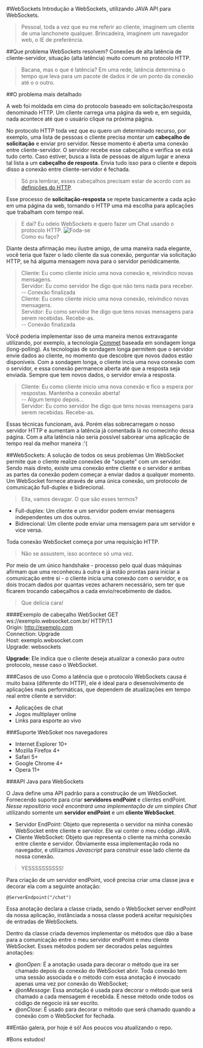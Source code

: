 #WebSockets
Introdução a WebSockets, utilizando JAVA API para WebSockets.

> Pessoal, toda a vez que eu me referir ao cliente, imaginem um cliente de uma lanchonete qualquer. Brincadeira, imaginem um navegador web, o IE de preferência.

##Que problema WebSockets resolvem?
Conexões de alta latência de cliente-servidor, situação (alta latência) muito comum no protocolo HTTP.

> Bacana, mas o que é latência?
> Em uma rede, latência determina o tempo que leva para um pacote de dados ir de um ponto da conexão até o o outro. 

##O problema mais detalhado

A web foi moldada em cima do protocolo baseado em solicitação/resposta denominado HTTP. Um cliente carrega uma página da web e, em seguida, nada acontece até que o usuário clique na próxima página.

No protocolo HTTP toda vez que eu quero um determinado recurso, por exemplo, uma lista de pessoas o cliente precisa montar um **cabeçalho de solicitação** e enviar pro servidor. Nesse momento é aberta uma conexão entre cliente-servidor. O servidor recebe esse cabeçalho e verifica se está tudo certo. Caso estiver, busca a lista de pessoas de algum lugar e anexa tal lista a um **cabeçalho de resposta**. Envia tudo isso para o cliente e depois disso a conexão entre cliente-servidor é fechada. 

> Só pra lembrar, esses cabeçalhos precisam estar de acordo com as [definições do HTTP](https://www.w3.org/Protocols/rfc2616/rfc2616.html).

Esse processo de **solicitação-resposta** se repete basicamente a cada ação em uma página da web, tornando o HTTP uma má escolha para aplicações que trabalham com tempo real.

> E daí? Eu odeio WebSockets e quero fazer um Chat usando o protocolo HTTP.
> ![Foda-se](https://github.com/jeancasulo/java-websocket/blob/master/imagens/fodase.png?raw=true) <br/>
> Como eu faço?

Diante desta afirmação meu ilustre amigo, de uma maneira nada elegante, você teria que fazer o lado cliente da sua conexão, perguntar via solicitação HTTP, se há alguma mensagem nova para o servidor periódicamente.

> Cliente: Eu como cliente inicio uma nova conexão e, reivindico novas mensagens. <br/>
> Servidor: Eu como servidor lhe digo que não tens nada para receber. <br/>
> -- Conexão finalizada <br/>
> Cliente: Eu como cliente inicio uma nova conexão, reivindico novas mensagens. <br/>
> Servidor: Eu como servidor lhe digo que tens novas mensagens para serem recebidas. Recebe-as. <br/>
> -- Conexão finalizada

Você poderia implementar isso de uma maneira menos extravagante utilizando, por exemplo, a tecnologia [Commet](https://en.wikipedia.org/wiki/Comet_(programming)) baseada em sondagem longa (long-polling). As tecnologias de sondagem longa permitem que o servidor envie dados ao cliente, no momento que descobre que novos dados estão disponíveis. Com a sondagem longa, o cliente incia uma nova conexão com o servidor, e essa conexão permanece aberta até que a resposta seja enviada. Sempre que tem novos dados, o servidor envia a resposta.

> Cliente: Eu como cliente inicio uma nova conexão e fico a espera por respostas. Mantenha a conexão aberta! <br/>
> -- Algum tempo depois... <br/>
> Servidor: Eu como servidor lhe digo que tens novas mensagens para serem recebidas. Recebe-as.

Essas técnicas funcionam, avá. Porém elas sobrecarregam o nosso servidor HTTP e aumentam a latência já comentada lá no comecinho dessa
página. Com a alta latência não seria possível saborear uma aplicação de tempo real da melhor maneira :'( 

##WebSockets: A solução de todos os seus problemas
Um WebSocket permite que o cliente realize conexões de "soquete" com um servidor. Sendo mais direto, existe uma conexão entre cliente e o servidor e ambas as partes da conexão podem começar a enviar dados a qualquer momento. Um WebSocket fornece através de uma única conexão, um protocolo de comunicação full-duplex e bidirecional.

> Eita, vamos devagar. O que são esses termos?

* Full-duplex: Um cliente e um servidor podem enviar mensagens independentes um dos outros.
* Bidirecional: Um cliente pode enviar uma mensagem para um servidor e vice versa.

Toda conexão WebSocket começa por uma requisição HTTP.

> Não se assustem, isso acontece só uma vez.

Por meio de um único handshake - processo pelo qual duas máquinas afirmam que uma reconheceu à outra e já estão prontas para iniciar a comunicação entre si - o cliente inicia uma conexão com o servidor, e os dois trocam dados por quantas vezes acharem necessário, sem ter que ficarem trocando cabeçalhos a cada envio/recebimento de dados.

> Que delícia cara!

####Exemplo de cabeçalho WebSocket
GET ws://exemplo.websocket.com.br/ HTTP/1.1 <br/>
Origin: http://exemplo.com <br/>
Connection: Upgrade <br/>
Host: exemplo.websocket.com <br/>
Upgrade: websockets <br/>

**Upgrade**: Ele indica que o cliente deseja atualizar a conexão para outro protocolo, nesse caso o WebSocket. 

###Casos de uso
Como a latência que o protocolo WebSockets causa é muito baixa (diferente do HTTP), ele é ideal para o desenvolvimento de aplicações mais performáticas, que dependem de atualizações em tempo real entre cliente e servidor:

* Aplicações de chat
* Jogos multiplayer online
* Links para esporte ao vivo

###Suporte WebSoket nos navegadores

* Internet Explorer 10+
* Mozilla Firefox 4+
* Safari 5+
* Google Chrome 4+
* Opera 11+

###API Java para WebSockets

O Java define uma API padrão para a construção de um WebSocket. Fornecendo suporte para criar **servidores endPoint** e clientes endPoint. *Nesse repositório você encontrará uma implementação de um simples Chat* utilizando somente um **servidor endPoint** e um **cliente WebSocket**.

* Servidor EndPoint: Objeto que representa o servidor na minha conexão WebSocket entre cliente e servidor. Ele vai conter o meu código *JAVA*.
* Cliente WebSocket: Objeto que representa o cliente na minha conexão entre cliente e servidor. Óbviamente essa implementação roda no navegador, e utilizamos *Javascript* para construir esse lado cliente da nossa conexão.

> YESSSSSSSSSS!

Para criação de um servidor endPoint, você precisa criar uma classe java e decorar ela com a seguinte anotação:

<code>@ServerEndpoint("/chat")</code> 

Essa anotação declara a classe criada, sendo o WebSocket server endPoint da nossa aplicação, instânciada a nossa classe poderá aceitar requisições de entradas de WebSockets.

Dentro da classe criada devemos implementar os métodos que dão a base para a comunicação entre o meu servidor endPoint e meu cliente WebSocket. Esses métodos podem ser decorados pelas seguintes anotações:

* *@onOpen*: É a anotação usada para decorar o método que ira ser chamado depois da conexão do WebSocket abrir. Toda conexão tem uma sessão associada e o método com essa anotação é invocado apenas uma vez por conexão do WebSocket;
* *@onMessage*: Essa anotação é usada para decorar o método que será chamado a cada mensagem é recebida. É nesse método onde todos os código de negocio irá ser escrito.
* *@onClose*: É usado para decorar o método que será chamado quando a conexão com o WebSocket for fechada.

##Então galera, por hoje é só! Aos poucos vou atualizando o repo.

#Bons estudos!
